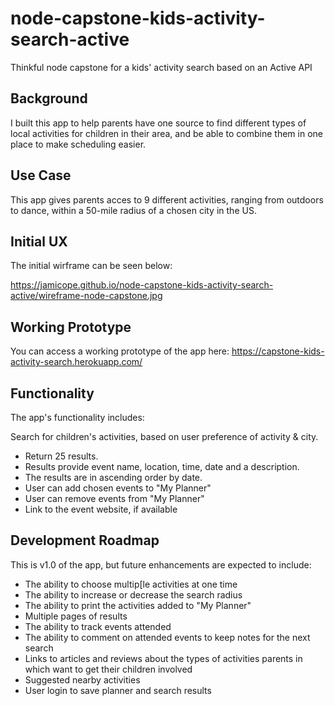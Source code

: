 # node-capstone-kids-activity-search-active
Thinkful node capstone for a kids' activity search based on an Active API

## Background

I built this app to help parents have one source to find different types of local activities for children in their area, and be able to combine them in one place to make scheduling easier.

## Use Case

This app gives parents acces to 9 different activities, ranging from outdoors to dance, within a 50-mile radius of a chosen city in the US.


## Initial UX

The initial wirframe can be seen below:

https://jamicope.github.io/node-capstone-kids-activity-search-active/wireframe-node-capstone.jpg

## Working Prototype

You can access a working prototype of the app here: https://capstone-kids-activity-search.herokuapp.com/

## Functionality

The app's functionality includes:

Search for children's activities, based on user preference of activity & city.
* Return 25 results.
* Results provide event name, location, time, date and a description.
* The results are in ascending order by date.
* User can add chosen events to "My Planner"
* User can remove events from "My Planner"
* Link to the event website, if available

## Development Roadmap

This is v1.0 of the app, but future enhancements are expected to include:

* The ability to choose multip[le activities at one time 
* The ability to increase or decrease the search radius
* The ability to print the activities added to "My Planner"
* Multiple pages of results
* The ability to track events attended
* The ability to comment on attended events to keep notes for the next search
* Links to articles and reviews about the types of activities parents in which want to get their children involved
* Suggested nearby activities
* User login to save planner and search results
